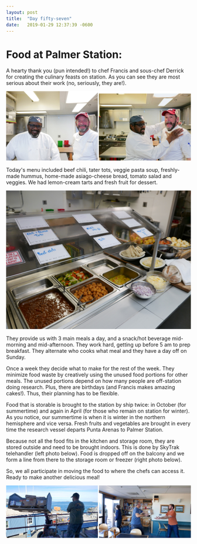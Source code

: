 ```yaml
---
layout: post
title:  "Day fifty-seven"
date:   2019-01-29 12:37:39 -0600
---
```

# Food at Palmer Station: 
A hearty thank you (pun intended!) to chef Francis and sous-chef Derrick for creating the culinary feasts on station. As you can see they are most serious about their work (no, seriously, they are!).

![Francis and Derrick](/assets/blog_photos/190129/theChefs.jpg)

Today's menu included beef chili, tater tots, veggie pasta soup, freshly-made hummus, home-made asiago-cheese bread, tomato salad and veggies. We had lemon-cream tarts and fresh fruit for dessert.

![Today's menu](/assets/blog_photos/190129/P1090384.jpg)

They provide us with 3 main meals a day, and a snack/hot beverage mid-morning and mid-afternoon. They work hard, getting up before 5 am to prep breakfast. They alternate who cooks what meal and they have a day off on Sunday. 

Once a week they decide what to make for the rest of the week. They minimize food waste by creatively using the unused food portions for other meals. The unused portions depend on how many people are off-station doing research. Plus, there are birthdays (and Francis makes amazing cakes!). Thus, their planning has to be flexible.

Food that is storable is brought to the station by ship twice: in October (for summertime) and again in April (for those who remain on station for winter). As you notice, our summertime is when it is winter in the northern hemisphere and vice versa. Fresh fruits and vegetables are brought in every time the research vessel departs Punta Arenas to Palmer Station. 

Because not all the food fits in the kitchen and storage room, they are stored outside and need to be brought indoors. This is done by SkyTrak telehandler (left photo below). Food is dropped off on the balcony and we form a line from there to the storage room or freezer (right photo below). 

So, we all participate in moving the food to where the chefs can access it. Ready to make another delicious meal!

![Food delivery system](/assets/blog_photos/190129/Food_Delivery_PalmerStation.jpg)

